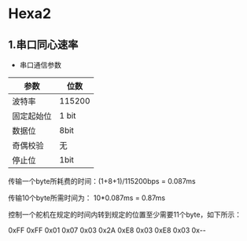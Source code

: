 # Hexa2

## 1.串口同心速率

* 串口通信参数

|参数|位数|
|----|----|
|波特率| 115200|
|固定起始位| 1 bit|
|数据位| 8bit|
|奇偶校验| 无|
|停止位| 1bit|

传输一个byte所耗费的时间：(1+8+1)/115200bps = 0.087ms

传输10个byte所需时间为： 10*0.087ms = 0.87ms

控制一个舵机在规定的时间内转到规定的位置至少需要11个byte，如下所示：

0xFF 0xFF 0x01 0x07 0x03 0x2A 0xE8 0x03 0xE8 0x03 0x--

		


